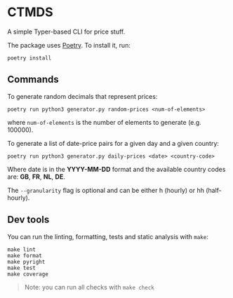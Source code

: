 CTMDS
======

A simple Typer-based CLI for price stuff.

The package uses [Poetry](https://python-poetry.org/). To install it, run:

```
poetry install
```

## Commands

To generate random decimals that represent prices:

```
poetry run python3 generator.py random-prices <num-of-elements>
```

where `num-of-elements` is the number of elements to generate (e.g. 100000).

To generate a list of date-price pairs for a given day and a given country:

```
poetry run python3 generator.py daily-prices <date> <country-code>
```

Where date is in the **YYYY-MM-DD** format and the available country codes are:
**GB**, **FR**, **NL**, **DE**.

The `--granularity` flag is optional and can be either h (hourly) or hh (half-hourly).

## Dev tools

You can run the linting, formatting, tests and static analysis with `make`:

```
make lint
make format
make pyright
make test
make coverage
```

> Note: you can run all checks with `make check`
